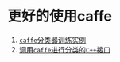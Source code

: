 # 更好的使用caffe

1. [`caffe`分类器训练实例](./doc/classifyExample.md)      
2. [调用`caffe`进行分类的`C++`接口](./doc/howToCallCaffeModelWithCppAPI.md)    